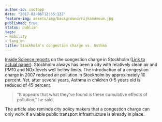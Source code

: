 ```yaml
---
author-id: isotopp
date: "2017-02-06T12:55:12Z"
feature-img: assets/img/background/rijksmuseum.jpg
published: true
status: publish
tags:
- mobility
- lang_en
title: Stockholm's congestion charge vs. Asthma
---
```

[Inside Science reports](https://www.insidescience.org/news/driving-fee-rolls-back-asthma-attacks-stockholm)
on the congestion charge in Stockholm 
([Link to actual paper](https://www.aeaweb.org/conference/2017/preliminary/1901)). 
Stockholm always has been a city with relatively clean air and PM10 and NOx
levels well below limits. The introduction of a congestion charge in 2007
reduced air pollution in Stockholm by approximately 10 percent. Yet, after
several years, Asthma in children 0-5 years old is reduced of 45 percent.

> "It appears that what they've found is these cumulative effects of
> pollution," he said.

The article also reminds city policy makers that a congestion charge can
only work if a viable public transport infrastructure is already in place.
